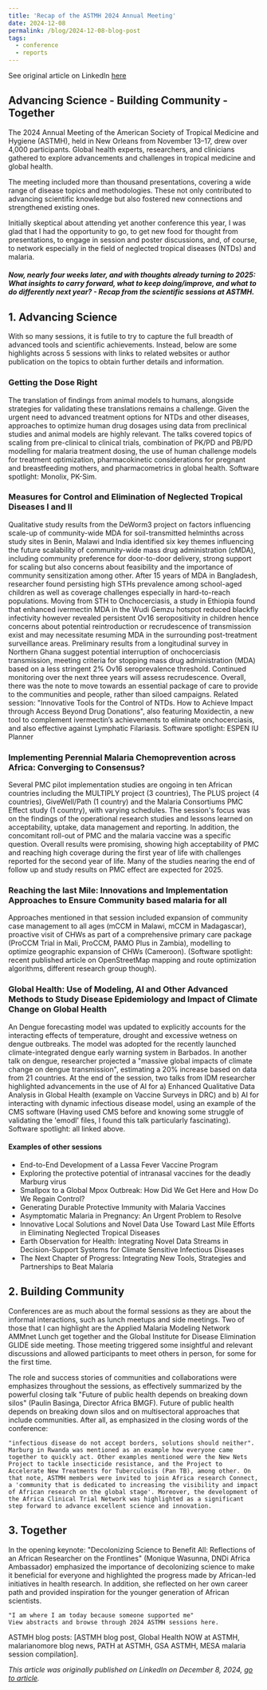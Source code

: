 ```yaml
---
title: 'Recap of the ASTMH 2024 Annual Meeting'
date: 2024-12-08
permalink: /blog/2024-12-08-blog-post
tags:
  - conference
  - reports
---
```


See original article on LinkedIn [here](https://www.linkedin.com/pulse/recap-astmh-2024-annual-meeting-manuela-runge-fhkwf/?trackingId=FBMrgmKNStSsfRU2O4fxGg%3D%3D)


## Advancing Science - Building Community - Together
The 2024 Annual Meeting of the American Society of Tropical Medicine and Hygiene (ASTMH), held in New Orleans from November 13–17, drew over 4,000 participants. Global health experts, researchers, and clinicians gathered to explore advancements and challenges in tropical medicine and global health. 

The meeting included more than thousand presentations, covering a wide range of disease topics and methodologies. These not only contributed to advancing scientific knowledge but also fostered new connections and strengthened existing ones. 

Initially skeptical about attending yet another conference this year, I was glad that I had the opportunity to go, to get new food for thought from presentations, to engage in session and poster discussions, and, of course, to network especially in the field of neglected tropical diseases (NTDs) and malaria.

#### _Now, nearly four weeks later, and with thoughts already turning to 2025: What insights to carry forward, what to keep doing/improve, and what to do differently next year? - Recap from the scientific sessions at ASTMH._

## 1. Advancing Science
With so many sessions, it is futile to try to capture the full breadth of advanced tools and scientific achievements. Instead, below are some highlights across 5 sessions with links to related websites or author publication on the topics to obtain further details and information. 

### Getting the Dose Right 
The translation of findings from animal models to humans, alongside strategies for validating these translations remains a challenge. Given the urgent need to advanced treatment options for NTDs and other diseases, approaches to optimize human drug dosages using data from preclinical studies and animal models are highly relevant. The talks covered topics of scaling from pre-clinical to clinical trials, combination of PK/PD and PB/PD modelling for malaria treatment dosing, the use of human challenge models for treatment optimization, pharmacokinetic considerations for pregnant and breastfeeding mothers, and pharmacometrics in global health. Software spotlight: Monolix, PK-Sim. 

### Measures for Control and Elimination of Neglected Tropical Diseases I and II 
Qualitative study results from the DeWorm3 project on factors influencing scale-up of community-wide MDA for soil-transmitted helminths across study sites in Benin, Malawi and India identified six key themes influencing the future scalability of community-wide mass drug administration (cMDA), including community preference for door-to-door delivery, strong support for scaling but also concerns about feasibility and the importance of community sensitization among other. After 15 years of MDA in Bangladesh, researcher found persisting high STHs prevalence among school-aged children as well as coverage challenges especially in hard-to-reach populations. Moving from STH to Onchocerciasis, a study in Ethiopia found that enhanced ivermectin MDA in the Wudi Gemzu hotspot reduced blackfly infectivity however revealed persistent Ov16 seropositivity in children hence concerns about potential reintroduction or recrudescence of transmission exist and may necessitate resuming MDA in the surrounding post-treatment surveillance areas. Preliminary results from a longitudinal survey in Northern Ghana suggest potential interruption of onchocerciasis transmission, meeting criteria for stopping mass drug administration (MDA) based on a less stringent 2% Ov16 seroprevalence threshold. Continued monitoring over the next three years will assess recrudescence. Overall, there was the note to move towards an essential package of care to provide to the communities and people, rather than siloed campaigns. Related session: "Innovative Tools for the Control of NTDs. How to Achieve Impact through Access Beyond Drug Donations", also featuring Moxidectin, a new tool to complement ivermectin’s achievements to eliminate onchocerciasis, and also effective against Lymphatic Filariasis. Software spotlight: ESPEN IU Planner

### Implementing Perennial Malaria Chemoprevention across Africa: Converging to Consensus? 
Several PMC pilot implementation studies are ongoing in ten African countries including the MULTIPLY project (3 countries), The PLUS project (4 countries), GiveWell/Path (1 country) and the Malaria Consortiums PMC Effect study (1 country), with varying schedules. The session's focus was on the findings of the operational research studies and lessons learned on acceptability, uptake, data management and reporting. In addition, the concomitant roll-out of PMC and the malaria vaccine was a specific question. Overall results were promising, showing high acceptability of PMC and reaching high coverage during the first year of life with challenges reported for the second year of life. Many of the studies nearing the end of follow up and study results on PMC effect are expected for 2025. 

### Reaching the last Mile: Innovations and Implementation Approaches to Ensure Community based malaria for all 
Approaches mentioned in that session included expansion of community case management to all ages (mCCM in Malawi, mCCM in Madagascar), proactive visit of CHWs as part of a comprehensive primary care package (ProCCM Trial in Mali, ProCCM, PAMO Plus in Zambia), modelling to optimize geographic expansion of CHWs (Cameroon). (Software spotlight: recent published article on OpenStreetMap mapping and route optimization algorithms, different research group though).

### Global Health: Use of Modeling, AI and Other Advanced Methods to Study Disease Epidemiology and Impact of Climate Change on Global Health 
An Dengue forecasting model was updated to explicitly accounts for the interacting effects of temperature, drought and excessive wetness on dengue outbreaks. The model was adopted for the recently launched climate-integrated dengue early warning system in Barbados. In another talk on dengue, researcher projected a "massive global impacts of climate change on dengue transmission", estimating a 20% increase based on data from 21 countries. At the end of the session, two talks from IDM researcher highlighted advancements in the use of AI for a) Enhanced Qualitative Data Analysis in Global Health (example on Vaccine Surveys in DRC) and b) AI for interacting with dynamic infectious disease model, using an example of the CMS software (Having used CMS before and knowing some struggle of validating the 'emodl' files, I found this talk particularly fascinating). Software spotlight: all linked above.

#### Examples of other sessions 
- End-to-End Development of a Lassa Fever Vaccine Program 
- Exploring the protective potential of intranasal vaccines for the deadly Marburg virus 
- Smallpox to a Global Mpox Outbreak: How Did We Get Here and How Do We Regain Control?
- Generating Durable Protective Immunity with Malaria Vaccines
- Asymptomatic Malaria in Pregnancy: An Urgent Problem to Resolve
- Innovative Local Solutions and Novel Data Use Toward Last Mile Efforts in Eliminating Neglected Tropical Diseases
- Earth Observation for Health: Integrating Novel Data Streams in Decision-Support Systems for Climate Sensitive Infectious Diseases
- The Next Chapter of Progress: Integrating New Tools, Strategies and Partnerships to Beat Malaria

## 2. Building Community 
Conferences are as much about the formal sessions as they are about the informal interactions, such as lunch meetups and side meetings. Two of those that I can highlight are the Applied Malaria Modeling Network AMMnet Lunch get together and the Global Institute for Disease Elimination GLIDE side meeting. Those meeting triggered some insightful and relevant discussions and allowed participants to meet others in person, for some for the first time. 

The role and success stories of communities and collaborations were emphasizes throughout the sessions, as effectively summarized by the powerful closing talk "Future of public health depends on breaking down silos" (Paulin Basinga, Director Africa BMGF). Future of public health depends on breaking down silos and on multisectoral approaches that include communities. After all, as emphasized in the closing words of the conference: 

    "infectious disease do not accept borders, solutions should neither".
    Marburg in Rwanda was mentioned as an example how everyone came together to quickly act. Other examples mentioned were the New Nets Project to tackle insecticide resistance, and the Project to Accelerate New Treatments for Tuberculosis (Pan TB), among other. On that note, ASTMH members were invited to join Africa research Connect, a 'community that is dedicated to increasing the visibility and impact of African research on the global stage'. Moreover, the development of the Africa Clinical Trial Network was highlighted as a significant step forward to advance excellent science and innovation.

## 3. Together 
In the opening keynote: "Decolonizing Science to Benefit All: Reflections of an African Researcher on the Frontlines" (Monique Wasunna, DNDi Africa Ambassador) emphasized the importance of decolonizing science to make it beneficial for everyone and highlighted the progress made by African-led initiatives in health research. In addition, she reflected on her own career path and provided inspiration for the younger generation of African scientists. 

    "I am where I am today because someone supported me" 
    View abstracts and browse through 2024 ASTMH sessions here.

ASTMH blog posts: [ASTMH blog post, Global Health NOW at ASTMH, malarianomore blog news, PATH at ASTMH, GSA ASTMH, MESA malaria session compilation].

_This article was originally published on LinkedIn on December 8, 2024, [go to article](https://www.linkedin.com/pulse/recap-astmh-2024-annual-meeting-manuela-runge-fhkwf/?trackingId=FBMrgmKNStSsfRU2O4fxGg%3D%3D)._

